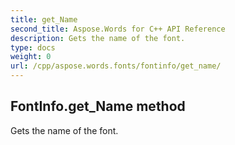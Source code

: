 ```yaml
---
title: get_Name
second_title: Aspose.Words for C++ API Reference
description: Gets the name of the font. 
type: docs
weight: 0
url: /cpp/aspose.words.fonts/fontinfo/get_name/
---
```

## FontInfo.get_Name method


Gets the name of the font. 


